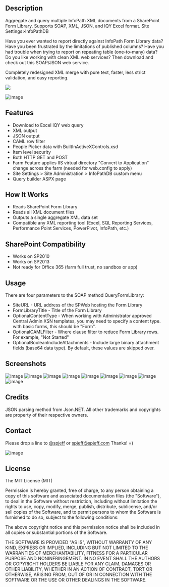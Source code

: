 ## Description
Aggregate and query multiple InfoPath XML documents from a SharePoint Form Library. Supports SOAP, XML, JSON, and IQY Excel format. Site Settings>InfoPathDB

Have you ever wanted to report directly against InfoPath Form Library data? Have you been frustrated by the limitations of published columns? Have you had trouble when trying to report on repeating table (one-to-many) data? Do you like working with clean XML web services? Then download and check out this SOAP/JSON web service. 

Completely redesigned XML merge with pure text, faster, less strict validation, and easy reporting.

[![](https://raw.githubusercontent.com/spjeff/infopathdb/master/doc/download.png)](https://github.com/spjeff/infopathdb/releases/download/InfoPathDB/infopathdb.codeplex.com.wsp)

![image](https://raw.githubusercontent.com/spjeff/infopathdb/master/doc/logo.png)

## Features
* Download to Excel IQY web query
* XML output
* JSON output
* CAML row filter
* People Picker data with BuiltInActiveXControls.xsd
* Item level security
* Both HTTP GET and POST
* Farm Feature applies IIS virtual directory "Convert to Application" change across the farm (needed for web.config to apply)
* Site Settings > Site Administration > InfoPathDB custom menu
* Query builder ASPX page

## How It Works
* Reads SharePoint Form Library
* Reads all XML document files
* Outputs a single aggregate XML data set
* Compatible any XML reporting tool (Excel, SQL Reporting Services, Performance Point Services, PowerPivot, InfoPath, etc.)

## SharePoint Compatibility
* Works on SP2010
* Works on SP2013
* Not ready for Office 365 (farm full trust, no sandbox or app)

## Usage
There are four parameters to the SOAP method QueryFormLibrary:

* SiteURL - URL address of the SPWeb hosting the Form Library
* FormLibraryTitle - Title of the Form Library
* OptionalContentType - When working with Administrator approved Central Admin XSN templates, you may need to specify a content type. with basic forms, this should be "Form".
* OptionalCAMLFilter - Where clause filter to reduce Form Library rows. For example, "<Where><Eq><FieldRef Name='Status'/><Value Type='CHOICE'>Not Started</Value></Eq></Where>"
* OptionalBooleanIncludeAttachments - Include large binary attachment fields (base64 data type). By default, these values are skipped over.

## Screenshots
![image](https://raw.githubusercontent.com/spjeff/infopathdb/master/doc/1.png)
![image](https://raw.githubusercontent.com/spjeff/infopathdb/master/doc/2.png)
![image](https://raw.githubusercontent.com/spjeff/infopathdb/master/doc/3.png)
![image](https://raw.githubusercontent.com/spjeff/infopathdb/master/doc/4.png)
![image](https://raw.githubusercontent.com/spjeff/infopathdb/master/doc/5.png)
![image](https://raw.githubusercontent.com/spjeff/infopathdb/master/doc/6.png)
![image](https://raw.githubusercontent.com/spjeff/infopathdb/master/doc/7.png)
![image](https://raw.githubusercontent.com/spjeff/infopathdb/master/doc/8.png)
![image](https://raw.githubusercontent.com/spjeff/infopathdb/master/doc/9.png)

## Credits
JSON parsing method from Json.NET. All other trademarks and copyrights are property of their respective owners.

## Contact
Please drop a line to [@spjeff](https://twitter.com/spjeff) or [spjeff@spjeff.com](mailto:spjeff@spjeff.com)
Thanks!  =)

![image](http://img.shields.io/badge/first--timers--only-friendly-blue.svg?style=flat-square)

## License

The MIT License (MIT)

Permission is hereby granted, free of charge, to any person obtaining a copy of this software and associated documentation files (the "Software"), to deal in the Software without restriction, including without limitation the rights to use, copy, modify, merge, publish, distribute, sublicense, and/or sell copies of the Software, and to permit persons to whom the Software is furnished to do so, subject to the following conditions:

The above copyright notice and this permission notice shall be included in all copies or substantial portions of the Software.

THE SOFTWARE IS PROVIDED "AS IS", WITHOUT WARRANTY OF ANY KIND, EXPRESS OR IMPLIED, INCLUDING BUT NOT LIMITED TO THE WARRANTIES OF MERCHANTABILITY, FITNESS FOR A PARTICULAR PURPOSE AND NONINFRINGEMENT. IN NO EVENT SHALL THE AUTHORS OR COPYRIGHT HOLDERS BE LIABLE FOR ANY CLAIM, DAMAGES OR OTHER LIABILITY, WHETHER IN AN ACTION OF CONTRACT, TORT OR OTHERWISE, ARISING FROM, OUT OF OR IN CONNECTION WITH THE SOFTWARE OR THE USE OR OTHER DEALINGS IN THE SOFTWARE.
